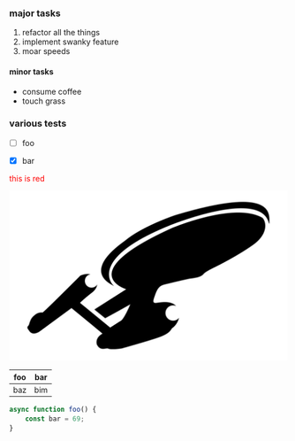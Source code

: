 ### major tasks
1. refactor all the things
2. implement swanky feature
3. moar speeds


#### minor tasks
 - consume coffee
 - touch grass


### various tests

 - [ ] foo
 - [x] bar


<span style="color: red">this is red</span>


![foo](test.png)


| foo | bar |
| --- | --- |
| baz | bim |


```typescript
async function foo() {
	const bar = 69;
}
```